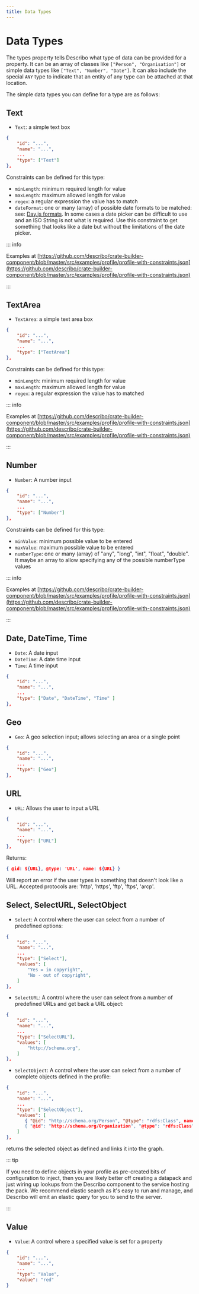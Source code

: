 ```yaml
---
title: Data Types
---
```


# Data Types

The types property tells Describo what type of data can be provided for a property. It can be an
array of classes like `["Person", "Organisation"]` or simple data types like
`["Text", "Number", "Date"]`. It can also include the special `ANY` type to indicate that an entity
of any type can be attached at that location.

The simple data types you can define for a type are as follows:

## Text

-   `Text`: a simple text box

```JSON
{
    "id": "...",
    "name": "...",
    ...
    "type": ["Text"]
},
```

Constraints can be defined for this type:

-   `minLength`: minimum required length for value
-   `maxLength`: maximum allowed length for value
-   `regex`: a regular expression the value has to match
-   `dateFormat`: one or many (array) of possible date formats to be matched: see:
    [Day.js formats](https://day.js.org/docs/en/display/format). In some cases a date picker can be
    difficult to use and an ISO String is not what is required. Use this constraint to get something
    that looks like a date but without the limitations of the date picker.

::: info

Examples at
[https://github.com/describo/crate-builder-component/blob/master/src/examples/profile/profile-with-constraints.json](https://github.com/describo/crate-builder-component/blob/master/src/examples/profile/profile-with-constraints.json)

:::

## TextArea

-   `TextArea`: a simple text area box

```JSON
{
    "id": "...",
    "name": "...",
    ...
    "type": ["TextArea"]
},
```

Constraints can be defined for this type:

-   `minLength`: minimum required length for value
-   `maxLength`: maximum allowed length for value
-   `regex`: a regular expression the value has to matched

::: info

Examples at
[https://github.com/describo/crate-builder-component/blob/master/src/examples/profile/profile-with-constraints.json](https://github.com/describo/crate-builder-component/blob/master/src/examples/profile/profile-with-constraints.json)

:::

## Number

-   `Number`: A number input

```JSON
{
    "id": "...",
    "name": "...",
    ...
    "type": ["Number"]
},
```

Constraints can be defined for this type:

-   `minValue`: minimum possible value to be entered
-   `maxValue`: maximum possible value to be entered
-   `numberType`: one or many (array) of "any", "long", "int", "float", "double". It maybe an array
    to allow specifying any of the possible numberType values

::: info

Examples at
[https://github.com/describo/crate-builder-component/blob/master/src/examples/profile/profile-with-constraints.json](https://github.com/describo/crate-builder-component/blob/master/src/examples/profile/profile-with-constraints.json)

:::

## Date, DateTime, Time

-   `Date`: A date input
-   `DateTime`: A date time input
-   `Time`: A time input

```JSON
{
    "id": "...",
    "name": "...",
    ...
    "type": ["Date", "DateTime", "Time" ]
},
```

## Geo

-   `Geo`: A geo selection input; allows selecting an area or a single point

```JSON
{
    "id": "...",
    "name": "...",
    ...
    "type": ["Geo"]
},
```

## URL

-   `URL`: Allows the user to input a URL

```JSON
{
    "id": "...",
    "name": "...",
    ...
    "type": ["URL"]
},
```

Returns:

```JSON
{ @id: ${URL}, @type: 'URL', name: ${URL} }
```

Will report an error if the user types in something that doesn't look like a URL. Accepted protocols
are: 'http', 'https', 'ftp', 'ftps', 'arcp'.

## Select, SelectURL, SelectObject

-   `Select`: A control where the user can select from a number of predefined options:

```JSON
{
    "id": "...",
    "name": "...",
    ...
    "type": ["Select"],
    "values": [
        "Yes = in copyright",
        "No - out of copyright",
    ]
},
```

-   `SelectURL`: A control where the user can select from a number of predefined URLs and get back a
    URL object:

```JSON
{
    "id": "...",
    "name": "...",
    ...
    "type": ["SelectURL"],
    "values": [
        "http://schema.org",
    ]
},
```

-   `SelectObject`: A control where the user can select from a number of complete objects defined in
    the profile:

```JSON
{
    "id": "...",
    "name": "...",
    ...
    "type": ["SelectObject"],
    "values": [
       { "@id": "http://schema.org/Person", "@type": "rdfs:Class", name: 'Person', description: 'It's people!" },
       { "@id": "http://schema.org/Organization", "@type": "rdfs:Class", name: 'Organization', description: 'It's not people!" },
    ]
},
```

returns the selected object as defined and links it into the graph.

::: tip

If you need to define objects in your profile as pre-created bits of configuration to inject, then
you are likely better off creating a datapack and just wiring up lookups from the Describo component
to the service hosting the pack. We recommend elastic search as it's easy to run and manage, and
Describo will emit an elastic query for you to send to the server.

:::

## Value

-   `Value`: A control where a specified value is set for a property

```JSON
{
    "id": "...",
    "name": "...",
    ...
    "type": "Value",
    "value": "red"
}
```

